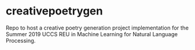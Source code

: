 # creativepoetrygen
Repo to host a creative poetry generation project implementation for the Summer 2019 UCCS REU in Machine Learning for Natural Language Processing.

